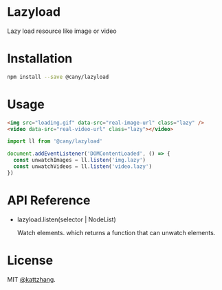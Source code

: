 # Lazyload

Lazy load resource like image or video

# Installation

```sh
npm install --save @cany/lazyload
```

# Usage

```html
<img src="loading.gif" data-src="real-image-url" class="lazy" />
<video data-src="real-video-url" class="lazy"></video>
```

```js
import ll from '@cany/lazyload'

document.addEventListener('DOMContentLoaded', () => {
  const unwatchImages = ll.listen('img.lazy')
  const unwatchVideos = ll.listen('video.lazy')
})
```

# API Reference

- lazyload.listen(selector | NodeList)

  Watch elements. which returns a function that can unwatch elements.

# License

MIT [@kattzhang](https://github.com/kattzhang).
